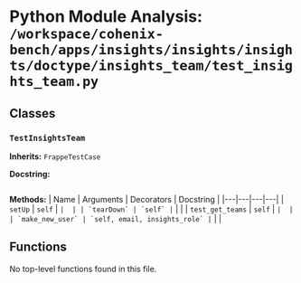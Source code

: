 # Python Module Analysis: `/workspace/cohenix-bench/apps/insights/insights/insights/doctype/insights_team/test_insights_team.py`

## Classes

### `TestInsightsTeam`
**Inherits:** `FrappeTestCase`


**Docstring:**
```

```

**Methods:**
| Name | Arguments | Decorators | Docstring |
|---|---|---|---|
| `setUp` | `self` | `` |  |
| `tearDown` | `self` | `` |  |
| `test_get_teams` | `self` | `` |  |
| `make_new_user` | `self, email, insights_role` | `` |  |





## Functions

No top-level functions found in this file.
